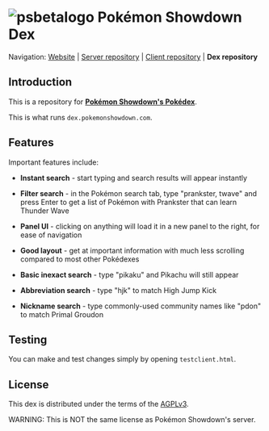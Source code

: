 ![psbetalogo](http://play.pokemonshowdown.com/pokemonshowdownbeta.png)
Pokémon Showdown Dex
========================================================================

Navigation: [Website][1] | [Server repository][2] | [Client repository][3] | **Dex repository**

  [1]: http://pokemonshowdown.com/
  [2]: https://github.com/Zarel/Pokemon-Showdown
  [3]: https://github.com/Zarel/Pokemon-Showdown-Client

Introduction
------------------------------------------------------------------------

This is a repository for [**Pokémon Showdown's Pokédex**][4].

This is what runs `dex.pokemonshowdown.com`.

  [4]: http://dex.pokemonshowdown.com/

Features
------------------------------------------------------------------------

Important features include:

- **Instant search** - start typing and search results will appear instantly

- **Filter search** - in the Pokémon search tab, type "prankster, twave" and press Enter to get a list of Pokémon with Prankster that can learn Thunder Wave

- **Panel UI** - clicking on anything will load it in a new panel to the right, for ease of navigation

- **Good layout** - get at important information with much less scrolling compared to most other Pokédexes

- **Basic inexact search** - type "pikaku" and Pikachu will still appear

- **Abbreviation search** - type "hjk" to match High Jump Kick

- **Nickname search** - type commonly-used community names like "pdon" to match Primal Groudon

Testing
------------------------------------------------------------------------

You can make and test changes simply by opening `testclient.html`.

License
------------------------------------------------------------------------

This dex is distributed under the terms of the [AGPLv3][5].

  [5]: http://www.gnu.org/licenses/agpl-3.0.html

WARNING: This is NOT the same license as Pokémon Showdown's server.
